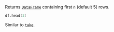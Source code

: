 [//]: # (title: head)

<!---IMPORT org.jetbrains.kotlinx.dataframe.samples.api.Analyze-->

Returns [`DataFrame`](DataFrame.md) containing first `n` (default 5) rows.

<!---FUN head-->

```kotlin
df.head(3)
```

<inline-frame src="resources/org.jetbrains.kotlinx.dataframe.samples.api.Analyze.head.html" width="100%"/>
<!---END-->

Similar to [`take`](sliceRows.md#take).
